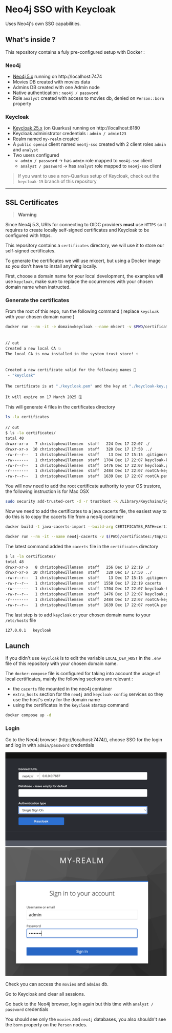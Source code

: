 # Neo4j SSO with Keycloak

Uses Neo4j's own SSO capabilities.

## What's inside ?

This repository contains a fuly pre-configured setup with Docker :

### Neo4j

- [Neo4j 5.x](https://neo4j.com) running on http://localhost:7474
- Movies DB created with movies data
- Admins DB created with one Admin node
- Native authentication : `neo4j / password`
- Role `analyst` created with access to movies db, denied on `Person::born` property

### Keycloak

- [Keycloak 25.x](https://www.keycloak.org/) (on Quarkus) running on http://localhost:8180
- Keycloak administrator credentials : `admin / admin123`
- Realm named `my-realm` created
- A `public openid` client named `neo4j-sso` created with 2 client roles `admin` and `analyst`
- Two users configured
    - `admin / password` -> has `admin` role mapped to `neo4j-sso` client
    - `analyst / password` -> has `analyst` role mapped to `neo4j-sso` client


> If you want to use a non-Quarkus setup of Keycloak, check out the `keycloak-15` branch of this repository

---

## SSL Certificates

> **Warning**

Since Neo4j 5.3, URIs for connecting to OIDC providers **must** use `HTTPS` so it requires to create locally self-signed certificates and Keycloak to be configured with https.

This repository contains a `certificates` directory, we will use it to store our self-signed certificates.

To generate the certificates we will use mkcert, but using a Docker image so you don't have to install anything locally.

First, choose a domain name for your local development, the examples will use `keycloak`, make sure to replace the occurrences with your chosen domain name when instructed.

### Generate the certificates

From the root of this repo, run the following command ( replace `keycloak` with your chosen domain name )

```bash
docker run --rm -it -e domain=keycloak --name mkcert -v $PWD/certificates:/root/.local/share/mkcert ikwattro/mkcert-docker


// out
Created a new local CA 💥
The local CA is now installed in the system trust store! ⚡️


Created a new certificate valid for the following names 📜
 - "keycloak"

The certificate is at "./keycloak.pem" and the key at "./keycloak-key.pem" ✅

It will expire on 17 March 2025 🗓
```

This will generate 4 files in the certificates directory

```bash
ls -la certificates

// out
$ ls -la certificates/
total 40
drwxr-xr-x   7 christophewillemsen  staff   224 Dec 17 22:07 ./
drwxr-xr-x  10 christophewillemsen  staff   320 Dec 17 17:50 ../
-rw-r--r--   1 christophewillemsen  staff    13 Dec 17 15:15 .gitignore
-rw-------   1 christophewillemsen  staff  1704 Dec 17 22:07 keycloak-key.pem
-rw-r--r--   1 christophewillemsen  staff  1476 Dec 17 22:07 keycloak.pem
-r--------   1 christophewillemsen  staff  2484 Dec 17 22:07 rootCA-key.pem
-rw-r--r--   1 christophewillemsen  staff  1639 Dec 17 22:07 rootCA.pem
```

You will now need to add the root certificate authority to your OS trustore, the following instruction is for Mac OSX

```bash
sudo security add-trusted-cert -d -r trustRoot -k /Library/Keychains/System.keychain $PWD/certificates/rootCA.pem
```

Now we need to add the certificates to a java cacerts file, the easiest way to do this is to copy the cacerts file from a neo4j container

```bash
docker build -t java-cacerts-import --build-arg CERTIFICATES_PATH=certificates  -f CacertsDockerfile .
```

```bash
docker run --rm -it --name neo4j-cacerts -v $(PWD)/certificates:/tmp/cacerts java-cacerts-import
```

The latest command added the `cacerts` file in the `certificates` directory

```bash
$ ls -la certificates/
total 48
drwxr-xr-x   8 christophewillemsen  staff   256 Dec 17 22:19 ./
drwxr-xr-x  10 christophewillemsen  staff   320 Dec 17 17:50 ../
-rw-r--r--   1 christophewillemsen  staff    13 Dec 17 15:15 .gitignore
-rw-r--r--   1 christophewillemsen  staff  1558 Dec 17 22:19 cacerts
-rw-------   1 christophewillemsen  staff  1704 Dec 17 22:07 keycloak-key.pem
-rw-r--r--   1 christophewillemsen  staff  1476 Dec 17 22:07 keycloak.pem
-r--------   1 christophewillemsen  staff  2484 Dec 17 22:07 rootCA-key.pem
-rw-r--r--   1 christophewillemsen  staff  1639 Dec 17 22:07 rootCA.pem
```

The last step is to add `keycloak` or your chosen domain name to your `/etc/hosts` file

```
127.0.0.1	keycloak
```

## Launch

If you didn't use `keycloak` is to edit the variable `LOCAL_DEV_HOST` in the `.env` file of this repository with your chosen domain name.

The `docker-compose` file is configured for taking into account the usage of local certificates, mainly the following sections are relevant : 

- the `cacerts` file mounted in the neo4j container
- `extra_hosts` section for the `neo4j` and `keycloak-config` services so they use the host's entry for the domain name
- using the certificates in the `keycloak` startup command

```bash
docker compose up -d
```

### Login

Go to the Neo4j browser (http://localhost:7474/), choose SSO for the login and log in with `admin/password` credentials

![neo4j loging](images/sso-login-neo4j-browser.png)
![neo4j loging](images/sso-login-keycloak.png)

Check you can access the `movies` and `admins` db.

Go to Keycloak and clear all sessions.

Go back to the Neo4j browser, login again but this time with `analyst / password` credentials

You should see only the `movies` and `neo4j` databases, you also shouldn't see the `born` property on the `Person` nodes.
